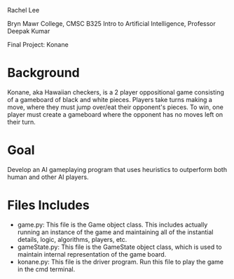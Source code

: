 Rachel Lee

Bryn Mawr College, CMSC B325 Intro to Artificial Intelligence, Professor Deepak Kumar

Final Project: Konane

# Background
Konane, aka Hawaiian checkers, is a 2 player oppositional game consisting of a gameboard of black and white pieces. Players take turns making a move, where they must jump over/eat their opponent's pieces. To win, one player must create a gameboard where the opponent has no moves left on their turn.

# Goal
Develop an AI gameplaying program that uses heuristics to outperform both human and other AI players. 

# Files Includes
  - game.py: This file is the Game object class. This includes actually running an instance of the game and maintaining all of the instantial details, logic, algorithms, players, etc.
  - gameState.py: This file is the GameState object class, which is used to maintain internal representation of the game board.
  - konane.py: This file is the driver program. Run this file to play the game in the cmd terminal.
